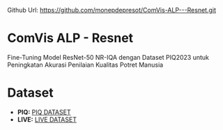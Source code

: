 Github Url: https://github.com/monepdepresot/ComVis-ALP---Resnet.git

# ComVis ALP - Resnet
Fine-Tuning Model ResNet-50 NR-IQA dengan Dataset PIQ2023 untuk Peningkatan Akurasi Penilaian Kualitas Potret Manusia

# Dataset

- **PIQ:** [PIQ DATASET](https://corp.dxomark.com/data-base-piq23/)
- **LIVE:** [LIVE DATASET](https://live.ece.utexas.edu/research/quality/subjective.htm)

